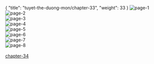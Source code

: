 { "title": "tuyet-the-duong-mon/chapter-33", "weight": 33 }
<img src="tuyet-the-duong-mon_0033_01-ef5d6b2b584c05b625f0991d79e567ab.webp" alt="page-1" origin="http://1.bp.blogspot.com/-0YecV79qZP0/VQ16WLArwhI/AAAAAAAAxXg/quJgnyBBJJ4/d/Dau-La-Dai-Luc-2-chap-32-tieng-viet-ve-chai-02.jpg?imgmax=0"><br/>
<img src="tuyet-the-duong-mon_0033_02-04978e309213dd4de07c409b9d90b823.webp" alt="page-2" origin="http://1.bp.blogspot.com/-8WJE0mQjNYY/VQ16b-x_FbI/AAAAAAAAxXw/D1TViKLPr-4/d/Dau-La-Dai-Luc-2-chap-32-tieng-viet-ve-chai-03.jpg?imgmax=0"><br/>
<img src="tuyet-the-duong-mon_0033_03-f94c4c53cba208de1472cb3fe67a6d80.webp" alt="page-3" origin="http://1.bp.blogspot.com/-lAL3JUfc6cE/VQ16VrdS70I/AAAAAAAAxXc/4qoVoqqAqEc/d/Dau-La-Dai-Luc-2-chap-32-tieng-viet-ve-chai-04.jpg?imgmax=0"><br/>
<img src="tuyet-the-duong-mon_0033_04-543a8d06653b4e664c16b92b2605ef4b.webp" alt="page-4" origin="http://1.bp.blogspot.com/-3VT7Ex2MIx4/VQ16a9bALoI/AAAAAAAAxXo/7-Ed8OAP6FM/d/Dau-La-Dai-Luc-2-chap-32-tieng-viet-ve-chai-05.jpg?imgmax=0"><br/>
<img src="tuyet-the-duong-mon_0033_05-ad412a235dcd51127f8c9bffc0f9a32b.webp" alt="page-5" origin="http://1.bp.blogspot.com/-IzAU1aRk0pY/VQ16glXRC6I/AAAAAAAAxX8/3mbuiFYIJnk/d/Dau-La-Dai-Luc-2-chap-32-tieng-viet-ve-chai-06.jpg?imgmax=0"><br/>
<img src="tuyet-the-duong-mon_0033_06-824aa6ddb9725a47b9aaf5d60e0a4c3e.webp" alt="page-6" origin="http://1.bp.blogspot.com/-Zb10J-ROnio/VQ16hfIRbxI/AAAAAAAAxYA/9SQCQVAyfWA/d/Dau-La-Dai-Luc-2-chap-32-tieng-viet-ve-chai-07.jpg?imgmax=0"><br/>
<img src="tuyet-the-duong-mon_0033_07-35f95aed13737bdf6912fc9fec03a115.webp" alt="page-7" origin="http://1.bp.blogspot.com/-ZLQRXFrREFo/VQ16liDQunI/AAAAAAAAxYI/8OcYkpRB5RI/d/Dau-La-Dai-Luc-2-chap-32-tieng-viet-ve-chai-08.jpg?imgmax=0"><br/>
<img src="tuyet-the-duong-mon_0033_08-2b298ce36fd6e12f32e5e55de28942e3.webp" alt="page-8" origin="http://1.bp.blogspot.com/-XjizCpBvU38/VQ16mpG8-mI/AAAAAAAAxYQ/KfED6I2hNzE/d/Dau-La-Dai-Luc-2-chap-32-tieng-viet-ve-chai-09.jpg?imgmax=0"><br/>
<br/><a class="nextchap" href="/tuyet-the-duong-mon/chapter-34">chapter-34</a>
